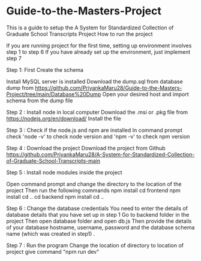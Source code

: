 # Guide-to-the-Masters-Project
This is a guide to setup the A System for Standardized Collection of Graduate School Transcripts Project
How to run the project

If you are running project for the first time, setting up environment involves step 1 to step 6 If you have already set up the environment, just implement step 7

Step 1: First Create the schema

Install MySQL server is installed
Download the dump.sql from database dump from https://github.com/PriyankaMaru28/Guide-to-the-Masters-Project/tree/main/Database%20Dump
Open your desired host and import schema from the dump file

Step 2 : Install node in local computer
Download the .msi or .pkg file from https://nodejs.org/en/download/
Install the file

Step 3 : Check if the node.js and npm are installed In command prompt check 'node -v' to check node version and 'npm -v' to check npm version

Step 4 : Download the project Download the project from Github https://github.com/PriyankaMaru28/A-System-for-Standardized-Collection-of-Graduate-School-Transcripts-main

Step 5 : Install node modules inside the project

Open command prompt and change the directory to the location of the project Then run the following commands
npm install
cd frontend
npm install
cd ..
cd backend
npm install
cd ..

Step 6 : Change the database credentials
You need to enter the details of database details that you have set up in step 1
Go to backend folder in the project
Then open database folder and open db.js
Then provide the details of your database hostname, username, password and the database schema name (which was created in step1) .

Step 7 : Run the program
Change the location of directory to location of project
give command "npm run dev"

